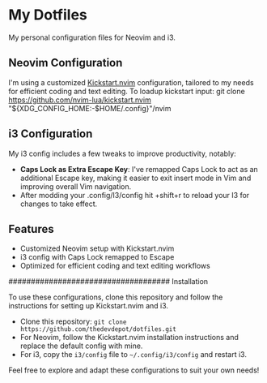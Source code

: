 # My Dotfiles

My personal configuration files for Neovim and i3.

## Neovim Configuration

I'm using a customized [Kickstart.nvim](https://github.com/nvim-lua/kickstart.nvim) configuration, tailored to my needs for efficient coding and text editing.
To loadup kickstart input:
git clone https://github.com/nvim-lua/kickstart.nvim "${XDG_CONFIG_HOME:-$HOME/.config}"/nvim

## i3 Configuration

My i3 config includes a few tweaks to improve productivity, notably:

* **Caps Lock as Extra Escape Key**: I've remapped Caps Lock to act as an additional Escape key, making it easier to exit insert mode in Vim and improving overall Vim navigation.
* After modding your .config/I3/config hit <mod>+shift+r to reload your I3 for changes to take effect.

## Features

* Customized Neovim setup with Kickstart.nvim
* i3 config with Caps Lock remapped to Escape
* Optimized for efficient coding and text editing workflows

#################################### Installation

To use these configurations, clone this repository and follow the instructions for setting up Kickstart.nvim and i3.

* Clone this repository: `git clone https://github.com/thedevdepot/dotfiles.git`
* For Neovim, follow the Kickstart.nvim installation instructions and replace the default config with mine.
* For i3, copy the `i3/config` file to `~/.config/i3/config` and restart i3.

Feel free to explore and adapt these configurations to suit your own needs!
